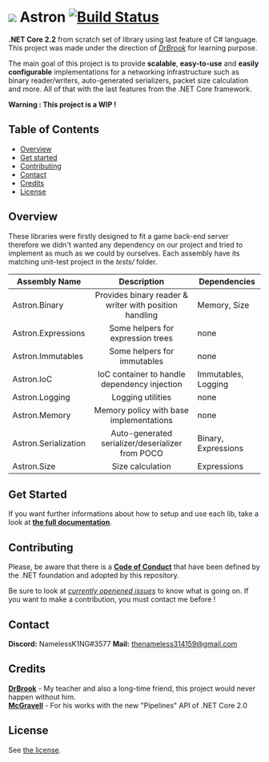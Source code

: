 # ![](https://www.shareicon.net/data/32x32/2016/11/09/851508_planet_512x512.png) Astron [![Build Status](https://travis-ci.com/thenameless314159/AstronCore.svg?token=r6UpDpoyLDxvQzKZj12r&branch=master)](https://travis-ci.com/thenameless314159/AstronCore)
**.NET Core 2.2** from scratch set of library using last feature of C# language. This project was made under the direction of [*DrBrook*](https://github.com/DrBrooklyn "DrBrook") for learning purpose. 

The main goal of this project is to provide **scalable**, **easy-to-use** and **easily configurable** implementations for a networking infrastructure such as binary reader/writers, auto-generated serializers, packet size calculation and more. All of that with the last features from the .NET Core framework.

**Warning : This project is a WIP !**

## Table of Contents ##
- [Overview](#overview)
- [Get started](#get-started)
- [Contributing](#contributing)
- [Contact](#contact)
- [Credits](#credits)
- [License](#license)


## Overview
These libraries were firstly designed to fit a game back-end server therefore we didn't wanted any dependency on our project and tried to implement as much as we could by ourselves. Each assembly have its matching unit-test project in the *tests/* folder.

| Assembly Name        	|                       Description                      	| Dependencies        	|
|----------------------	|:------------------------------------------------------:	|---------------------	|
| Astron.Binary        	| Provides binary reader & writer with position handling 	| Memory, Size        	|
| Astron.Expressions   	|            Some helpers for expression trees           	| none                	|
| Astron.Immutables    	|               Some helpers for immutables              	| none                	|
| Astron.IoC           	|      IoC container to handle dependency injection      	| Immutables, Logging 	|
| Astron.Logging       	|                    Logging utilities                   	| none                	|
| Astron.Memory        	|         Memory policy with base implementations        	| none                	|
| Astron.Serialization 	|    Auto-generated serializer/deserializer from POCO    	| Binary, Expressions 	|
| Astron.Size          	|                    Size calculation                    	| Expressions         	|

## Get Started

If you want further informations about how to setup and use each lib, take a look at [**the full documentation**](https://github.com/thenameless314159/Astron/wiki).

## Contributing
Please, be aware that there is a [**Code of Conduct**](https://dotnetfoundation.org/code-of-conduct) that have been defined by the .NET foundation and adopted by this repository.
  
Be sure to look at [*currently openened issues*](https://github.com/thenameless314159/AstronCore/issues) to know what is going on. If you want to make a contribution, you must contact me before !

## Contact
**Discord:** NamelessK1NG#3577
**Mail:** thenameless314159@gmail.com

## Credits
[**DrBrook**](https://github.com/DrBrooklyn "DrBrook") - My teacher and also a long-time friend, this project would never happen without him.  
[**McGravell**](https://github.com/mgravell "McGravell") - For his works with the new "Pipelines" API of .NET Core 2.0

## License
See [the license](https://github.com/thenameless314159/Astron/blob/master/LICENSE).
